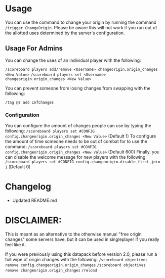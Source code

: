 # Usage
You can use the command to change your origin by running the command `/trigger ChangeOrigin`. Please be aware this will not work if you run out of the allotted uses determined by the server's configuration.
## Usage For Admins
You can change the uses of an individual player with the following:

 `/scoreboard players add/remove <Username> changeorigin.origin_changes <New Value>`
 `/scoreboard players set <Username> changeorigin.origin_changes <New Value>`

You can prevent someone from losing changes from swapping with the following:

 `/tag @s add InfChanges`
### Configuration
You can configure the amount of changes people can use by typing the following:
 `/scoreboard players set #CONFIG config.changeorigin.origin_changes <New Value>`
(Default 1)
To configure the amount of time someone needs to be out of combat for to use the command:
 `/scoreboard players set #CONFIG config.changeorigin.origin_changes <New Value>`
(Default 600)
Finally, you can disable the welcome message for new players with the following:
 `/scoreboard players set #CONFIG config.changeorigin.disable_first_join 1`
(Default 0)

# Changelog
- Updated README.md

# DISCLAIMER:
This is meant as an alternative to the otherwise manual "free origin changes" some servers have, but it can be used in singleplayer if you really feel like it.

If you were previously using this datapack before version 2.0, please run a full wipe of origin changes with the following:
 `/scoreboard objectives remove config.changeorigin.origin_changes`
 `/scoreboard objectives remove changeorigin.origin_changes`
 `/reload`
